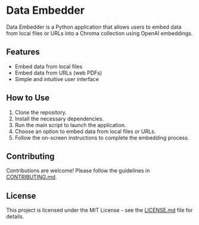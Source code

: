 # Data Embedder

Data Embedder is a Python application that allows users to embed data from local files or URLs into a Chroma collection using OpenAI embeddings.

## Features

- Embed data from local files
- Embed data from URLs (web PDFs)
- Simple and intuitive user interface

## How to Use

1. Clone the repository.
2. Install the necessary dependencies.
3. Run the main script to launch the application.
4. Choose an option to embed data from local files or URLs.
5. Follow the on-screen instructions to complete the embedding process.

## Contributing

Contributions are welcome! Please follow the guidelines in [CONTRIBUTING.md](CONTRIBUTING.md).

## License

This project is licensed under the MIT License - see the [LICENSE.md](LICENSE.md) file for details.